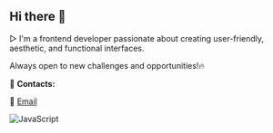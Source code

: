 ## Hi there 👋 
▷ I'm a frontend developer passionate about creating user-friendly, aesthetic, and functional interfaces.

Always open to new challenges and opportunities!🔥

📲 **Contacts:**

  📩 [Email](yuliia.shatkovska.dev@gmail.com)

![JavaScript](https://img.shields.io/badge/-JavaScript-333?style=flat&logo=javascript)
